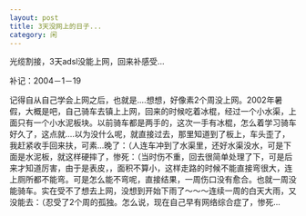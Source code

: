 ```yaml
---
layout: post
title: 3天没网上的日子...
category: 闲
---
```

光缆割接，3天adsl没能上网，回来补感受...

补记：2004－1－19

   记得自从自己学会上网之后，也就是....想想，好像素2个周没上网。2002年暑假，大概是吧，自己骑车去镇上上网，回来的时候吃着冰棍，经过一个小水渠，上面只有一个小水泥板块。以前骑车都是两手的，这次一手有冰棍，怎么着学习骑车好久了，这点就....以为没什么呢，就直接过去，那里知道到了板上，车头歪了，我赶紧收手回来扶，可素...晚了：（人连车冲到了水渠里，还好水渠没水，可是下面是水泥板，就这样硬摔了，惨死：（当时伤不重，回去很简单处理了下，可是后来才知道厉害，由于是表皮，，面积不算小，这样走路的时候不能直接弯很大，连上厕所都不能弯。可是怎么能不弯呢，直接结果，一周伤口没有愈合。也就一周没能骑车。实在受不了想去上网，没想到开始下雨了～～～连续一周的白天大雨，又没能去：（忍受了2个周的孤独。怎么说，现在自己早有网络综合症了，惨死...